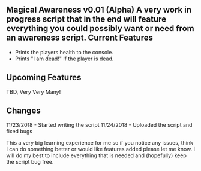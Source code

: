 Magical Awareness v0.01 (Alpha)
A very work in progress script that in the end will feature everything you could possibly want or need from an awareness script.
Current Features
---------------------
- Prints the players health to the console.
- Prints "I am dead!" If the player is dead.

Upcoming Features
--------------------
TBD, Very Very Many!

Changes
-----------
11/23/2018 - Started writing the script
11/24/2018 - Uploaded the script and fixed bugs









This a very big learning experience for me so if you notice any issues, think I can do something better or would like features added please
let me know. I will do my best to include everything that is needed and (hopefully) keep the script bug free.
